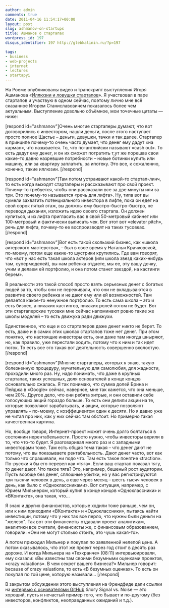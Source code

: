 ```yaml
---
author: admin
comments: true
date: 2011-04-16 11:54:17+00:00
layout: post
slug: ashmanov-on-startups
title: Ашманов о стартапах
wordpress_id: 197
disqus_identifier: 197 http://glebkalinin.ru/?p=197

tags:
- business
- web-projects
- internet
- lectures
- startapyi
---
```


На Роеме опубликованы видео и транскрипт выступления Игоря Ашманова «[Иллюзии и ловушки стартапов](http://roem.ru/2011/04/15/ashmanov_iforum_2011/)». Я участвовал в паре стартапов и участвую в одном сейчас, поэтому лично мне всё сказанное Игорем Станиславовичем показалось более чем актуальным. Выступление довольно объёмное, мои точечные цитаты — ниже:

<!-- more -->

[respond id="ashmanov"]Очень многие стартаперы думают, что вот договорились с инвестором, нашли деньги, после этого наступает просто полное Щастье – деньги, девушки, тачки и так далее. Стартапер в принципе почему-то очень часто думает, что денег ему дадут «на карман», что называется. То, что по-английски называют «cash out». То есть дадут ему денег, и он их сможет потратить т,ут же порешав свои какие-то давно назревшие потребности – новые ботинки купить или машину, или за квартиру заплатить, за ипотеку. Это все, к сожалению, конечно, такие иллюзии. [/respond]


[respond id="ashmanov"]Там потом устраивают какой-то стартап-линч, то есть когда выходят стартаперы и рассказывают про свой проект. Почему-то требуется, чтобы они рассказали все за две минуты или за три. Это почему-то называется «речь для лифта». Ну, типа вот вы сумели захватить потенциального инвестора в лифте, пока он едет на свой сорок пятый этаж, вы должны ему быстро-быстро-быстро, не переводя дыхания, изложить идею своего стартапа. Он должен купиться, и из лифта пригласить вас в свой 50-метровый кабинет или 100-метровый и фактически выписать чек. Вот этот вот «elevator pitch», речь для лифта, почему-то ее воспроизводят на таких тусовках. [/respond]

[respond id="ashmanov"]Вот есть такой скользкий бизнес, как «школа актерского мастерства», – был в свое время у Натальи Крачковской, по-моему, потом еще какие-то шустрики крутились. Где вам говорят, что «вот у нас есть такая школа актеров (или школа звезд каких-нибудь там, супермоделей), вы нам ребенка отдаете, мы ее, эту вашу дочку, учим и делаем ей портфолио, и она потом станет звездой, на кастинги берем». 

В реальности это такой способ просто взять серьезных денег с богатых людей за то, чтобы они не переживали, что они не вкладываются в развитие своего ребенка и не дают ему или ей возможностей. Там делается какое-то ненужное портфолио. То есть сама школа – это и есть бизнес, а никаких кастингов, никаких ролей потом не будет. Вот эти стартаперские тусовки мне сейчас напоминают ровно такие же школы моделей  – то есть движуха ради движухи. 

Единственное, что еще и со стартаперов даже денег никто не берет. То есть, даже и в самих этих школах стартапов тоже нет денег. При этом понятно, что настоящие инвесторы есть, они даже там иногда шныряют, но, как правило, уже перестали ходить, потому что к ним и так идет поток. То есть все это  такая вот деятельность совершенно вхолостую. [/respond]


[respond id="ashmanov"]Многие стартаперы, которых я знаю, такую болезненную процедуру, мучительную для самолюбия, для жадности, проходили много раз. Ну, надо понимать, что даже в крупных стартапах, таких успешных, доля основателей в конце концов основательно сжалась. Я так понимаю, что сумма долей Брина и Пейджа в «Google» сейчас, наверное, мне так кажется, что она меньше, чем 20%. Другое дело, что они ребята хитрые, и они оставили себе голосующих акций гораздо больше. То есть они делили акции на те, которые позволяют зарабатывать, и акции, которые позволяют управлять – по-моему, с коэффициентом один к десяти. Но я давно уже не читал про них, как у них сейчас там обстоит. Но примерно такая качественная картина. 



Но, вообще говоря, Интернет-проект может очень долго болтаться в состоянии нерентабельности. Просто нужно, чтобы инвесторы верили в то, что что-то будет. Я разговаривал много раз и с западными инвесторами тоже. Там есть общая тема такая – что денег дают не потому, что вы показываете рентабельность. Дают денег часто, вот как только что спрашивали, ни подо что. Там есть такое понятие «traction». По-русски я бы его перевел как «тяга». Если ваш стартап показал тягу, то денег дают. Что такое тяга? Это, например, бешеный рост аудитории. Пусть вообще без денег, сплошные убытки, но у вас регистрируются три тысячи человек в день, а еще через месяц – шесть тысяч человек в день, как было с «Одноклассниками». Вот ситуация, например, с Юрием Мильнером, который купил в конце концов «Одноклассники» и «ВКонтакте», она такая, что... 


Я знаю и других финансистов, которые ходили тоже раньше, чем он, или к ним приходили «ВКонтакте» и «Одноклассники», пытаясь найти инвестиции, потому что у них так все перло, что нужны были деньги на "железо". Так вот эти финансисты отдавали проект аналитикам, аналитики все считали, финансисты же, с финансовым образованием, говорили: «Они не могут столько стоить, это чушь какая-то». 

А потом приходил Мильнер и покупал по заявленной нелепой цене. А потом оказывалось, что этот же проект через год стоит в десять раз дороже. И когда Мильнера на «Техкранче» (08:11) интервьюировали, ему сказали: «Вы известны там своими безумными оценками проектов, «crazy valuations». В чем секрет вашего бизнеса?» Мильнер говорит: because of crazy valuations, то есть «В безумных оценках». То есть он покупал по той цене, которую называли... [/respond]

В закрытом обсуждении этого выступления на Френдфиде дали ссылки на [интервью с основателями GitHub](http://37signals.com/svn/posts/2486-bootstrapped-profitable-proud-github) блогу Signal vs. Noise — это хороший, пусть и нечастый пример того, что бывает и по-другому (без инвесторов, конфликтов, неоправданных ожиданий и т.д.).

